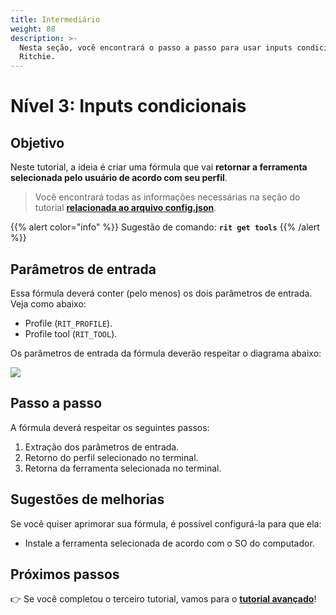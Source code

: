 ```yaml
---
title: Intermediário
weight: 88
description: >-
  Nesta seção, você encontrará o passo a passo para usar inputs condicionais no
  Ritchie.
---
```


# Nível 3: Inputs condicionais

## Objetivo

Neste tutorial, a ideia é criar uma fórmula que vai **retornar a ferramenta selecionada pelo usuário de acordo com seu perfil**. 

> Você encontrará todas as informações necessárias na seção do tutorial [**relacionada ao arquivo config.json**](//docs-ritchie/pt-br/fórmulas/arquivo-config/#o-que-é-um-arquivo-config-configjson-file).

{{% alert color="info" %}}
Sugestão de comando: **`rit get tools`**
{{% /alert %}}

## Parâmetros de entrada

Essa fórmula deverá conter \(pelo menos\) os dois parâmetros de entrada. Veja como abaixo:

* Profile \(`RIT_PROFILE`\). 
* Profile tool \(`RIT_TOOL`\).

Os parâmetros de entrada da fórmula deverão respeitar o diagrama abaixo:

![](/ritchie-conditional-inputs.png)

## Passo a passo

A fórmula deverá respeitar os seguintes passos:

1. Extração dos parâmetros de entrada. 
2. Retorno do perfil selecionado no terminal. 
3. Retorna da ferramenta selecionada no terminal.

## Sugestões de melhorias

Se você quiser aprimorar sua fórmula, é possível configurá-la para que ela:

* Instale a ferramenta selecionada de acordo com o SO do computador.

## Próximos passos 

👉 Se você completou o terceiro tutorial, vamos para o [**tutorial avançado**](/docs-ritchie/pt-br/tutoriais/avançado/)!
